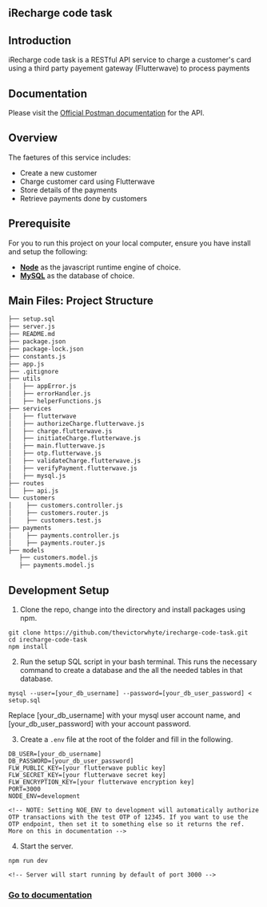 iRecharge code task
----

## Introduction
iRecharge code task is a RESTful API service to charge a customer's card using a third party payement gateway (Flutterwave) to process payments

## Documentation
Please visit the [Official Postman documentation](https://documenter.getpostman.com/view/10703028/VUxKTowp) for the API.

## Overview
The faetures of this service includes:
* Create a new customer
* Charge customer card using Flutterwave
* Store details of the payments
* Retrieve payments done by customers

## Prerequisite
For you to run this project on your local computer, ensure you have install and setup the following:
* [**Node**](https://nodejs.org/en/) as the javascript runtime engine of choice.
* [**MySQL**](https://www.mysql.com/downloads/) as the database of choice.

## Main Files: Project Structure
  ```sh
  ├── setup.sql
  ├── server.js 
  ├── README.md
  ├── package.json
  ├── package-lock.json
  ├── constants.js
  ├── app.js
  ├── .gitignore
  ├── utils
  │   ├── appError.js 
  │   ├── errorHandler.js
  │   ├── helperFunctions.js
  ├── services
  │   ├── flutterwave
  │   ├── authorizeCharge.flutterwave.js
  │   ├── charge.flutterwave.js
  │   ├── initiateCharge.flutterwave.js
  │   ├── main.flutterwave.js
  │   ├── otp.flutterwave.js
  │   ├── validateCharge.flutterwave.js
  │   ├── verifyPayment.flutterwave.js
  │   ├── mysql.js
  ├── routes
  │   ├── api.js
  └── customers
  │    ├── customers.controller.js
  │    ├── customers.router.js
  │    ├── customers.test.js
  ├── payments
  │    ├── payments.controller.js
  │    ├── payments.router.js
  ├── models
     ├── customers.model.js 
     ├── payments.model.js
  ```

## Development Setup
1. Clone the repo, change into the directory and install packages using npm.
```
git clone https://github.com/thevictorwhyte/irecharge-code-task.git
cd irecharge-code-task
npm install
```

2. Run the setup SQL script in your bash terminal. This runs the necessary command to create a database and the all the needed tables in that database.
```
mysql --user=[your_db_username] --password=[your_db_user_password] < setup.sql
```
Replace [your_db_username] with your mysql user account name, and [your_db_user_password] with your account password.

3. Create a `.env` file at the root of the folder and fill in the following.
```
DB_USER=[your_db_username]
DB_PASSWORD=[your_db_user_password]
FLW_PUBLIC_KEY=[your flutterwave public key]
FLW_SECRET_KEY=[your flutterwave secret key]
FLW_ENCRYPTION_KEY=[your flutterwave encryption key]
PORT=3000
NODE_ENV=development

<!-- NOTE: Setting NOE_ENV to development will automatically authorize OTP transactions with the test OTP of 12345. If you want to use the OTP endpoint, then set it to something else so it returns the ref. More on this in documentation -->
```

4. Start the server.
```
npm run dev

<!-- Server will start running by default of port 3000 -->
```


### [Go to documentation](https://documenter.getpostman.com/view/10703028/VUxKTowp) 